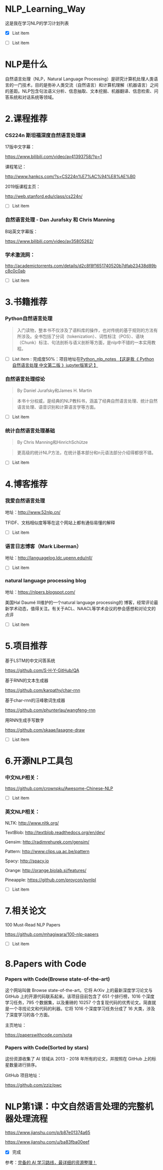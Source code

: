 # NLP_Learning_Way
这是我在学习NLP的学习计划列表
 - [x] List item
- [ ] List item


# NLP是什么

自然语言处理（NLP，Natural Language Processing）是研究计算机处理人类语言的一门技术，目的是弥补人类交流（自然语言）和计算机理解（机器语言）之间的差距。NLP包含句法语义分析、信息抽取、文本挖掘、机器翻译、信息检索、问答系统和对话系统等领域。


# 2.课程推荐

### CS224n 斯坦福深度自然语言处理课

17版中文字幕：

https://www.bilibili.com/video/av41393758/?p=1

课程笔记：

http://www.hankcs.com/?s=CS224n%E7%AC%94%E8%AE%B0

2019版课程主页：

http://web.stanford.edu/class/cs224n/ 

- [ ] List item

### 自然语言处理 - Dan Jurafsky 和 Chris Manning

B站英文字幕版：

https://www.bilibili.com/video/av35805262/

### 学术激流网：

http://academictorrents.com/details/d2c8f8f1651740520b7dfab23438d89bc8c0c0ab

- [ ] List item

# 3.书籍推荐

### Python自然语言处理 

>入门读物，整本书不仅涉及了语料库的操作，也对传统的基于规则的方法有所涉及。全书包括了分词（tokenization）、词性标注（POS）、语块（Chunk）标注、句法剖析与语义剖析等方面，是nlp中不错的一本实用教程。

- [ ] List item : 完成度50%：项目地址在[Python_nlp_notes 【这是我《 Python 自然语言处理 中文第二版 》jupyter版笔记 】](https://github.com/JackKuo666/Python_nlp_notes)

### 自然语言处理综论

>By Daniel Jurafsky和James H. Martin

>本书十分权威，是经典的NLP教科书，涵盖了经典自然语言处理、统计自然语言处理、语音识别和计算语言学等方面。

- [ ] List item

### 统计自然语言处理基础

>By Chris Manning和HinrichSchütze

>更高级的统计NLP方法，在统计基本部分和n元语法部分介绍得都很不错。

- [ ] List item

# 4.博客推荐

### 我爱自然语言处理

地址：http://www.52nlp.cn/

TFIDF、文档相似度等等在这个网站上都有通俗易懂的解释

- [ ] List item

### 语言日志博客（Mark Liberman）

地址：http://languagelog.ldc.upenn.edu/nll/  

- [ ] List item

### natural language processing blog 

地址：https://nlpers.blogspot.com/

美国Hal Daumé III维护的一个natural language processing的  博客，经常评论最新学术动态，值得关注。有关于ACL、NAACL等学术会议的参会感想和对论文的点评

- [ ] List item

# 5.项目推荐

基于LSTM的中文问答系统 

https://github.com/S-H-Y-GitHub/QA

基于RNN的文本生成器 

https://github.com/karpathy/char-rnn

基于char-rnn的汪峰歌词生成器

https://github.com/phunterlau/wangfeng-rnn

用RNN生成手写数字 

https://github.com/skaae/lasagne-draw

- [ ] List item

# 6.开源NLP工具包

### 中文NLP相关：

https://github.com/crownpku/Awesome-Chinese-NLP

- [ ] List item

### 英文NLP相关：

NLTK: http://www.nltk.org/

TextBlob: http://textblob.readthedocs.org/en/dev/

Gensim: http://radimrehurek.com/gensim/

Pattern: http://www.clips.ua.ac.be/pattern

Spacy: http://spacy.io

Orange: http://orange.biolab.si/features/

Pineapple: https://github.com/proycon/pynlpl

- [ ] List item

# 7.相关论文

100 Must-Read NLP Papers 

https://github.com/mhagiwara/100-nlp-papers

- [ ] List item

# 8.Papers with Code

### Papers with Code(Browse state-of-the-art)
这个网站叫做 Browse state-of-the-art。它将 ArXiv 上的最新深度学习论文与 GitHub 上的开源代码联系起来。该项目目前包含了 651 个排行榜，1016 个深度学习任务，795 个数据集，以及重磅的 10257 个含复现代码的优秀论文。简直就是一个寻找论文和代码的利器。它将 1016 个深度学习任务分成了 16 大类，涉及了深度学习的各个方面。

主页地址：

https://paperswithcode.com/sota


### Papers with Code(Sorted by stars)

这份资源收集了 AI 领域从 2013 - 2018 年所有的论文，并按照在 GitHub 上的标星数量进行排序。

GitHub 项目地址：

https://github.com/zziz/pwc



# NLP第1课：中文自然语言处理的完整机器处理流程
https://www.jianshu.com/p/b87e01374a65

https://www.jianshu.com/u/ba83fba00eef

- [X] 完成


参考：[完备的 AI 学习路线，最详细的资源整理！](https://mp.weixin.qq.com/s?__biz=MzU0OTU5OTI4MA==&mid=2247486493&idx=3&sn=c9f142f68774ff5103353f02aa6a7a45&chksm=fbac2d42ccdba454869bda2651740be06b634f5a073e49a25341879208b05d5a6eb19cc260b9&mpshare=1&scene=1&srcid=&pass_ticket=BT1lsAw9%2Bp9l5g2hmxfU%2BSDUA4rNYaDkNElT5fOXwcCnqD95iPPrdmgeEYXgI6iQ#rd
)
